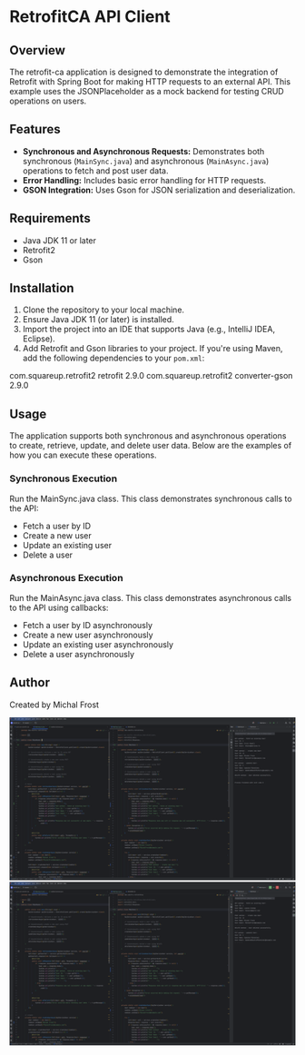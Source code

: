 
# RetrofitCA API Client

## Overview
The retrofit-ca application is designed to demonstrate the integration of Retrofit with Spring Boot for making HTTP requests to an external API. This example uses the JSONPlaceholder as a mock backend for testing CRUD operations on users.

## Features
- **Synchronous and Asynchronous Requests:** Demonstrates both synchronous (`MainSync.java`) and asynchronous (`MainAsync.java`) operations to fetch and post user data.
- **Error Handling:** Includes basic error handling for HTTP requests.
- **GSON Integration:** Uses Gson for JSON serialization and deserialization.

## Requirements
- Java JDK 11 or later
- Retrofit2
- Gson

## Installation
1. Clone the repository to your local machine.
2. Ensure Java JDK 11 (or later) is installed.
3. Import the project into an IDE that supports Java (e.g., IntelliJ IDEA, Eclipse).
4. Add Retrofit and Gson libraries to your project. If you're using Maven, add the following dependencies to your `pom.xml`:

<dependency>
    <groupId>com.squareup.retrofit2</groupId>
    <artifactId>retrofit</artifactId>
    <version>2.9.0</version>
</dependency>
<dependency>
    <groupId>com.squareup.retrofit2</groupId>
    <artifactId>converter-gson</artifactId>
    <version>2.9.0</version>
</dependency>

## Usage 
The application supports both synchronous and asynchronous operations to create, retrieve, update, and delete user data. Below are the examples of how you can execute these operations.

### Synchronous Execution
Run the MainSync.java class. This class demonstrates synchronous calls to the API:

- Fetch a user by ID
- Create a new user
- Update an existing user
- Delete a user

### Asynchronous Execution
  Run the MainAsync.java class. This class demonstrates asynchronous calls to the API using callbacks:

- Fetch a user by ID asynchronously
- Create a new user asynchronously
- Update an existing user asynchronously
- Delete a user asynchronously


## Author
Created by Michal Frost

![Screenshot from 2024-04-18 12-09-33.png](src%2Fmain%2Fresources%2Fimages%2FScreenshot%20from%202024-04-18%2012-09-33.png)
![Screenshot from 2024-04-18 12-09-47.png](src%2Fmain%2Fresources%2Fimages%2FScreenshot%20from%202024-04-18%2012-09-47.png)